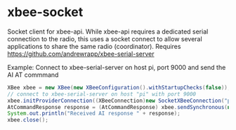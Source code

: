 # xbee-socket

Socket client for xbee-api. While xbee-api requires a dedicated serial connection to the radio, this uses a socket connect to allow several applications to share the same radio (coordinator). Requires https://github.com/andrewrapp/xbee-serial-server
  
  Example: Connect to xbee-serial-server on host pi, port 9000 and send the AI AT commmand

```java  
XBee xbee = new XBee(new XBeeConfiguration().withStartupChecks(false));
// connect to xbee-serial-server on host "pi" with port 9000
xbee.initProviderConnection((XBeeConnection)new SocketXBeeConnection("pi", 9000));
AtCommandResponse response = (AtCommandResponse) xbee.sendSynchronous(new AtCommand("AI"));
System.out.println("Received AI response " + response);
xbee.close();
```

